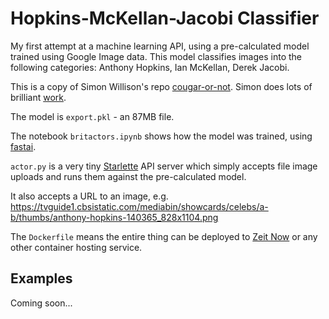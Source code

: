 # Hopkins-McKellan-Jacobi Classifier

My first attempt at a machine learning API, using a pre-calculated model trained using Google Image data. This model classifies images into the following categories: Anthony Hopkins, Ian McKellan, Derek Jacobi.

This is a copy of Simon Willison's repo [cougar-or-not](https://github.com/simonw/cougar-or-not). Simon does lots of brilliant [work](https://www.youtube.com/watch?v=pTr1uLQTJNE).

The model is `export.pkl` - an 87MB file.

The notebook `britactors.ipynb` shows how the model was trained, using [fastai](https://github.com/fastai/fastai).

`actor.py` is a very tiny [Starlette](https://www.starlette.io/) API server which simply accepts file image uploads and runs them against the pre-calculated model.

It also accepts a URL to an image, e.g. https://tvguide1.cbsistatic.com/mediabin/showcards/celebs/a-b/thumbs/anthony-hopkins-140365_828x1104.png

The `Dockerfile` means the entire thing can be deployed to [Zeit Now](https://zeit.co/now) or any other container hosting service.

## Examples
Coming soon...